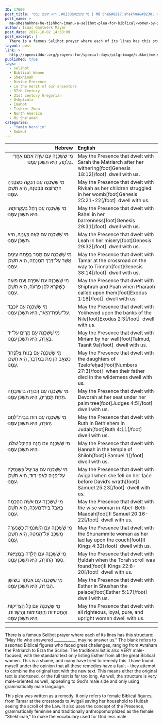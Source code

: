 ```yaml
---
ID: 17609
post_title: 'מי ששכנה&#8230; היא תשכן עמנו | Mē She&#8217;shakhna&#8230; Hē Tishkon Imanu – a Seliḥot Plea for Biblical Women by Isaac Gantwerk Mayer'
post_name: >
  me-sheshakhna-he-tishkon-imanu-a-selihot-plea-for-biblical-women-by-isaac-gantwerk-mayer
author: Isaac Gantwerk Mayer
post_date: 2017-10-02 14:33:09
post_excerpt: |
  There is a famous Seliḥot prayer where each of its lines has this structure: "May He who answered ___________, may he answer us." The blank refers to assorted Biblical figures who faced great challenges, ranging from Avraham the Patriarch to Ezra the Scribe. The traditional list is also VERY male-focused, with the standard text only listing Esther from all the great Biblical women. This is a shame, and many have tried to remedy this. I have found myself under the opinion that all these remedies have a fault – they attempt to combine the original text with the new text. This means either the original text is shortened, or the full text is far too long. As well, the structure is very male-oriented as well, appealing to God's male side and only using grammatically male language.
layout: post
link: >
  http://opensiddur.org/prayers-for/special-days/pilgrimage/sukkot/me-sheshakhna-he-tishkon-imanu-a-selihot-plea-for-biblical-women-by-isaac-gantwerk-mayer/
published: true
tags:
  - seliḥot
  - Biblical Women
  - Shekhinah
  - Divine Presence
  - in the merit of our ancestors
  - 57th Century
  - 21st century Gregorian
  - Ushpizata
  - Imahot
  - Tishrei Zman
  - North America
  - Mi She’anah
categories:
  - "Yamim Nora'im"
  - Sukkot
---
```

<table style="margin-left: auto;margin-right: auto;" class="draggable">
<thead><tr><th id="x" style="text-align: right;">Hebrew</th><th style="text-align: left;">English</th></tr></thead>
<tbody>
<tr><td style="vertical-align:top;" width="46%">
<div class="liturgy" style="text-align: right;"><span lang="he">
מִי שֶׁשָּׁכְנָה עִם שָׂרָה אִמֵּנוּ‏ 
אַחֲרֵי בָּלְתָה,
הִיא תִּשְׁכֹּן עִמָּנוּ.
</span></div></td>

<td style="vertical-align:top;"><div class="english">
May the Presence that dwelt with Sarah the Matriarch 
after her withering[foot]Genesis 18:12[/foot]&nbsp;
dwell with us.
</div></td></tr>


<tr><td style="vertical-align:top;" width="46%">
<div class="liturgy"><span lang="he">
מִי שֶׁשָּׁכְנָה עִם רִבְקָה 
כְּשֶׁבָּנֶיהָ הִתְרוֹצְצוּ בְּבִטְנָהּ,
הִיא תִּשְׁכֹּן עִמָּנוּ.
</span></div></td>

<td style="vertical-align:top;"><div class="english">
May the Presence that dwelt with Rivkah 
as her children struggled in her womb[foot]Genesis 25:21-22[/foot]&nbsp;
dwell with us.
</div></td></tr>


<tr><td style="vertical-align:top;" width="46%">
<div class="liturgy"><span lang="he">
מִי שֶׁשָּׁכְנָה עִם רָחֵל 
בַּעֲקָרוּתָהּ,
הִיא תִּשְׁכֹּן עִמָּנוּ.
</span></div></td>

<td style="vertical-align:top;"><div class="english">
May the Presence that dwelt with Raḥel 
in her barrenness[foot]Genesis 29:31[/foot]&nbsp;
dwell with us.
</div></td></tr>


<tr><td style="vertical-align:top;" width="46%">
<div class="liturgy"><span lang="he">
מִי שֶׁשָּׁכְנָה עִם לֵאָה 
בְּעׇנְיָהּ,
הִיא תִּשְׁכֹּן עִמָּנוּ.
</span></div></td>

<td style="vertical-align:top;"><div class="english">
May the Presence that dwelt with Leah 
in her misery[foot]Genesis 29:32[/foot]&nbsp;
dwell with us.
</div></td></tr>


<tr><td style="vertical-align:top;" width="46%">
<div class="liturgy"><span lang="he">
מִי שֶׁשָּׁכְנָה עִם תָּמָר 
בְּפֶתַח עֵינַיִם אֲשֶׁר עַל־דֶּרֶךְ תִּמְנָתָה,
הִיא תִּשְׁכֹּן עִמָּנוּ.
</span></div></td>

<td style="vertical-align:top;"><div class="english">
May the Presence that dwelt with Tamar 
at the crossroad on the way to Timnah[foot]Genesis 38:14[/foot]&nbsp;
dwell with us.
</div></td></tr>


<tr><td style="vertical-align:top;" width="46%">
<div class="liturgy"><span lang="he">
מִי שֶׁשָּׁכְנָה עִם שִׁפְרָה וְעִם פּוּעָה 
כְּשֶׁקָּרָא לָהֶן פַּרְעֹה,
הִיא תִּשְׁכֹּן עִמָּנוּ.
</span></div></td>

<td style="vertical-align:top;"><div class="english">
May the Presence that dwelt with Shiphrah and Puah 
when Pharaoh called upon them[foot]Exodus 1:18[/foot]&nbsp;
dwell with us.
</div></td></tr>


<tr><td style="vertical-align:top;" width="46%">
<div class="liturgy"><span lang="he">
מִי שֶׁשָּׁכְנָה עִם יוֹכֶבֶד 
עַל־שְׂפַת־הַיְאֹֽר,
הִיא תִּשְׁכֹּן עִמָּנוּ.
</span></div></td>

<td style="vertical-align:top;"><div class="english">
May the Presence that dwelt with Yokheved 
upon the banks of the Nile[foot]Exodus 2:3[/foot]&nbsp;
dwell with us.
</div></td></tr>


<tr><td style="vertical-align:top;" width="46%">
<div class="liturgy"><span lang="he">
מִי שֶׁשָּׁכְנָה עִם מִרְיָם 
עַל־יַד בַּאֲרָהּ,
הִיא תִּשְׁכֹּן עִמָּנוּ.
</span></div></td>

<td style="vertical-align:top;"><div class="english">
May the Presence that dwelt with Miriam 
by her well[foot]Talmud, Taanit 9a[/foot]&nbsp;
dwell with us.
</div></td></tr>


<tr><td style="vertical-align:top;" width="46%">
<div class="liturgy"><span lang="he">
מִי שֶׁשָּׁכְנָה עִם בְּנוֹת צְלׇפְחָד 
כְּשֶׁאֲבִיהֶן מֵת בַּמִּדְבָּר,
הִיא תִּשְׁכֹּן עִמָּנוּ.
</span></div></td>

<td style="vertical-align:top;"><div class="english">
May the Presence that dwelt with the daughters of Tzelofeḥad[foot]Numbers 27:3[/foot]&nbsp;
when their father died in the wilderness 
dwell with us.
</div></td></tr>


<tr><td style="vertical-align:top;" width="46%">
<div class="liturgy"><span lang="he">
מִי שֶׁשָּׁכְנָה עִם דְּבוֹרָה 
בִּישִׁיבָתָהּ תַּחַת תׇּמְרֶיהָ,
הִיא תִּשְׁכֹּן עִמָּנוּ.
</span></div></td>

<td style="vertical-align:top;"><div class="english">
May the Presence that dwelt with Devorah 
at her seat under her palm tree[foot]Judges 4:5[/foot]&nbsp;
dwell with us.
</div></td></tr>


<tr><td style="vertical-align:top;" width="46%">
<div class="liturgy"><span lang="he">
מִי שֶׁשָּׁכְנָה עִם רוּת 
בְּבֵית־לֶחֶם יְהוּדָה,
הִיא תִּשְׁכֹּן עִמָּנוּ.
</span></div></td>

<td style="vertical-align:top;"><div class="english">
May the Presence that dwelt with Ruth
 in Bethlehem in Judah[foot]Ruth 4:11[/foot]&nbsp;
dwell with us.
</div></td></tr>


<tr><td style="vertical-align:top;" width="46%">
<div class="liturgy"><span lang="he">
מִי שֶׁשָּׁכְנָה עִם חַנָּה 
בְּהֵיכַל שִׁלֹה,
הִיא תִּשְׁכֹּן עִמָּנוּ.
</span></div></td>

<td style="vertical-align:top;"><div class="english">
May the Presence that dwelt with Ḥannah
 in the temple of Shiloh[foot]I Samuel 1[/foot]&nbsp;
dwell with us.
</div></td></tr>


<tr><td style="vertical-align:top;" width="46%">
<div class="liturgy"><span lang="he">
מִי שֶׁשָּׁכְנָה עִם אֲבִיגַיִל 
כְּשֶׁנָּפְלָה עַל־פָּנֶיהָ לְאַפֵּי דָוִד,
הִיא תִּשְׁכֹּן עִמָּנוּ.
</span></div></td>

<td style="vertical-align:top;"><div class="english">
May the Presence that dwelt with Avigail
 when she fell on her face before David’s wrath[foot]I Samuel 25:23[/foot]&nbsp;
dwell with us.
</div></td></tr>


<tr><td style="vertical-align:top;" width="46%">
<div class="liturgy"><span lang="he">
מִי שֶׁשָּׁכְנָה עִם אִשָּׁה הַחֲכָמָה 
בְּאָבֵל בֵּית־מֲעַכָה,
הִיא תִּשְׁכֹּן עִמָּנוּ.
</span></div></td>

<td style="vertical-align:top;"><div class="english">
May the Presence that dwelt with the wise woman
 in Abel-Beth-Maacah[foot]II Samuel 20:16-22[/foot]&nbsp;
dwell with us.
</div></td></tr>


<tr><td style="vertical-align:top;" width="46%">
<div class="liturgy"><span lang="he">
מִי שֶׁשָׁכְנָה עִם הַשּׁוּנַמִּית 
כְּשֶׁנַּעֲרָהּ‏ מֻשְׁכָּב עַל־הַמִּטָּה,
הִיא תִּשְׁכֹּן עִמָּנוּ.
</span></div></td>

<td style="vertical-align:top;"><div class="english">
May the Presence that dwelt with the Shunammite woman
 as her lad lay upon the couch[foot]II Kings 4:32[/foot]&nbsp;
dwell with us.
</div></td></tr>


<tr><td style="vertical-align:top;" width="46%">
<div class="liturgy"><span lang="he">
מִי שֶׁשָׁכְנָה עִם חֻלְדָּה 
בִּמְצִיאַת סֵפֶר הַתּוֹרָה,
הִיא תִּשְׁכֹּן עִמָּנוּ.
</span></div></td>

<td style="vertical-align:top;"><div class="english">
May the Presence that dwelt with Ḥuldah
 when the Torah scroll was found[foot]II Kings 22:8-20[/foot]&nbsp;
dwell with us.
</div></td></tr>


<tr><td style="vertical-align:top;" width="46%">
<div class="liturgy"><span lang="he">
מִי שֶׁשָׁכְנָה עִם אֶסְתֵּר 
בְּשׁוּשַׁן הַבִּירָה,
הִיא תִּשְׁכֹּן עִמָּנוּ.
</span></div></td>

<td style="vertical-align:top;"><div class="english">
May the Presence that dwelt with Esther
 in Shushan the palace[foot]Esther 5:17[/foot]&nbsp;
dwell with us.
</div></td></tr>


<tr><td style="vertical-align:top;" width="46%">
<div class="liturgy"><span lang="he">
מִי שֶׁשָׁכְנָה עִם כׇּל הַצַּדִּיקוֹת וְהַחֲסִידוֹת וְהַתְּמִימוֹת וְהַיְּשָׁרוֹת,
הִיא תִּשְׁכֹּן עִמָּנוּ.
</span></div></td>

<td style="vertical-align:top;"><div class="english">
May the Presence that dwelt with all righteous, loyal, pure, and upright women 
dwell with us.
</div></td>
</tr>
</tbody></table>

<hr />
There is a famous Seliḥot prayer where each of its lines has this structure: "May He who answered ___________, may he answer us." The blank refers to assorted Biblical figures who faced great challenges, ranging from Avraham the Patriarch to Ezra the Scribe. The traditional list is also VERY male-focused, with the standard text only listing Esther from all the great Biblical women. This is a shame, and many have tried to remedy this. I have found myself under the opinion that all these remedies have a fault – they attempt to combine the original text with the new text. This means either the original text is shortened, or the full text is far too long. As well, the structure is very male-oriented as well, appealing to God's male side and only using grammatically male language.

This plea was written as a remedy. It only refers to female Biblical figures, from Tamar at the crossroads to Avigail saving her household to Huldah seeing the scroll of the Law. It also uses the concept of the Presence, grammatically feminine and traditionally anthropomorphized as the female "Shekhinah," to make the vocabulary used for God less male.